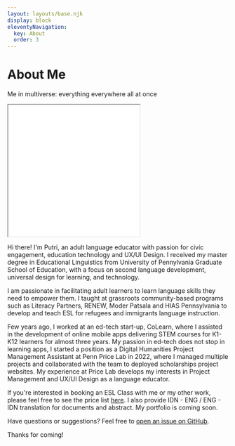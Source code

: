 ```yaml
---
layout: layouts/base.njk
display: block
eleventyNavigation:
  key: About
  order: 3
---
```

# About Me

Me in multiverse: everything everywhere all at once

<div>
    <iframe
        frameborder="1"
        width="300"
        height="300"
        src="/public/img/putri.png">
    </iframe>
</div>

Hi there! I'm Putri, an adult language educator with passion for civic engagement, education technology and UX/UI Design. I received my master degree in Educational Linguistics from University of Pennylvania Graduate School of Education, with a focus on second language development, universal design for learning, and technology.

I am passionate in facilitating adult learners to learn language skills they need to empower them. I taught at grassroots community-based programs such as Literacy Partners, RENEW, Moder Patsala and HIAS Pennsylvania to develop and teach ESL for refugees and immigrants language instruction. 

Few years ago, I worked at an ed-tech start-up, CoLearn, where I assisted in the development of online mobile apps delivering STEM courses for K1-K12 learners for almost three years. My passion in ed-tech does not stop in learning apps, I started a position as a Digital Humanities Project Management Assistant at Penn Price Lab in 2022, where I managed multiple projects and collaborated with the team to deployed scholarships project websites. My experience at Price Lab develops my interests in Project Management and UX/UI Design as a language educator.

If you're interested in booking an ESL Class with me or my other work, please feel free to see the price list [here](http://putriagustinos.com/). I also provide IDN - ENG / ENG - IDN translation for documents and abstract. My portfolio is coming soon.

Have questions or suggestions? Feel free to [open an issue on GitHub](https://github.com/agustinosputri).

Thanks for coming!